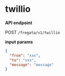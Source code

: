 # twillio

**API endpoint**

POST `/fregata/v1/twillio`

**input params**

```json
{
  "from": "xxx",
  "to": "xxx",
  "message": "message"
}
```